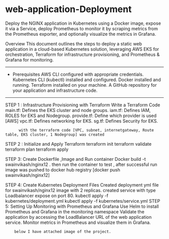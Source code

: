 # web-application-Deployment
Deploy the NGINX application in Kubernetes using a Docker image, expose it via a Service, deploy Prometheus to monitor it by scraping metrics from the Prometheus exporter, and optionally visualize the metrics in Grafana.

Overview
This document outlines the steps to deploy a static web application in a cloud-based Kubernetes solution, leveraging AWS EKS for orchestration, Terraform for infrastructure provisioning, and Prometheus & Grafana for monitoring.
***********************************************************************************************************************************************************
* Prerequisites
AWS CLI configured with appropriate credentials.
Kubernetes CLI (kubectl) installed and configured.
Docker installed and running.
Terraform installed on your machine.
A GitHub repository for your application and infrastructure code.

***********************************************************************************************************************************************************
STEP 1  : Infrastructure Provisioning with Terraform
          Write a Terraform Code
          main.tf: Defines the EKS cluster and node groups.
          iam.tf: Defines IAM, ROLES for EKS and Nodegroup.
          provide.tf: Define which provider is used [AWS]
          vpc.tf: Defines networking for EKS.
          sg.tf: Defines Security for EKS.

          with the terraform code [VPC, subnet, internetgateway, Route table, EKS cluster, 1 Nodegroup] was created
          
STEP 2 : Initialize and Apply Terraform
         terraform init
         terraform validate
         terraform plan
         terraform apply

STEP 3: Create Dockerfile ,Image and Run container
        Docker build -t swainvikash/nginx12 .
        then run the container to test , after successful run image was pushed to docker hub registry
        [docker push swainvikash/nginx12]

STEP 4: Create Kubernetes Deployment Files
        Created deployment yml file for swainvikash/nginx12 image with 2 replicas.
        created service with type Loadbalancer expose on port 80.
        kubectl apply -f kubernetes/deployment.yml
        kubectl apply -f kubernetes/service.yml
STEP 5: Setting Up Monitoring with Prometheus and Grafana
        Use Helm to install Prometheus and Grafana in the monitoring namespace
        Validate the application by accessing the LoadBalancer URL of the web application service.
        Monitor metrics in Prometheus and visualize them in Grafana.

        below I have attached image of the project.

        
